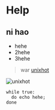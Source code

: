 # Help
## ni hao
 
* hehe
* 2hehe
* 3hehe
 
> war
[unixhot](http://www.unixhot.com)

![unixhot](http://pic41.nipic.com/20140508/18609517_112216473140_2.jpg)

	while true:
	  do echo hehe;
	done
